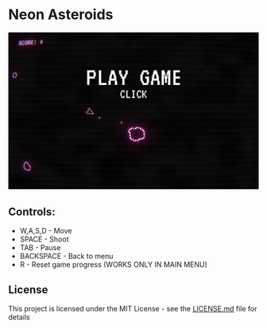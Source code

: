 # Neon Asteroids

[<img src="TemplateData/img.png">](https://1novac1.github.io/NeonAsteroids_WebGL_Game/)
## Controls:
- W,A,S,D - Move
- SPACE - Shoot
- TAB - Pause
- BACKSPACE - Back to menu
- R - Reset game progress (WORKS ONLY IN MAIN MENU)
## License
This project is licensed under the MIT License - see the [LICENSE.md](LICENSE) file for details
